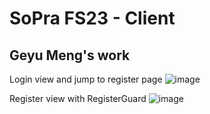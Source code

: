 # SoPra FS23 - Client

## Geyu Meng's work

Login view and jump to register page
![image](https://user-images.githubusercontent.com/91421664/229308098-891e7824-ffa4-41ff-a74c-dd613e25edd7.png)

Register view with RegisterGuard
![image](https://user-images.githubusercontent.com/91421664/229308118-12a790ef-00fd-4cb8-b135-ea9bac248214.png)


